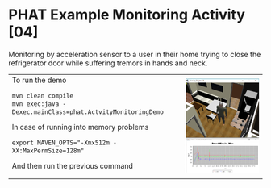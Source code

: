 # PHAT Example Monitoring Activity [04]
Monitoring by acceleration sensor to a user in their home trying to close the refrigerator door while suffering tremors in hands and neck.
<table>
<tr>
    <td>  
To run the demo

```
mvn clean compile
mvn exec:java -Dexec.mainClass=phat.ActvityMonitoringDemo
```
In case of running into memory problems
```
export MAVEN_OPTS="-Xmx512m -XX:MaxPermSize=128m"
```
And then run the previous command
    </td>
    <td>
        <img src="https://github.com/mfcardenas/phat_example_monitoring_04/blob/master/img/img_older_people_home.png" />
    </td>
</tr>
</table>